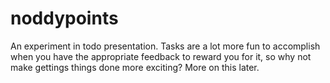 # noddypoints
An experiment in todo presentation. Tasks are a lot more fun to accomplish when you have the appropriate feedback to reward you for it, so why not make gettings things done more exciting? More on this later.
